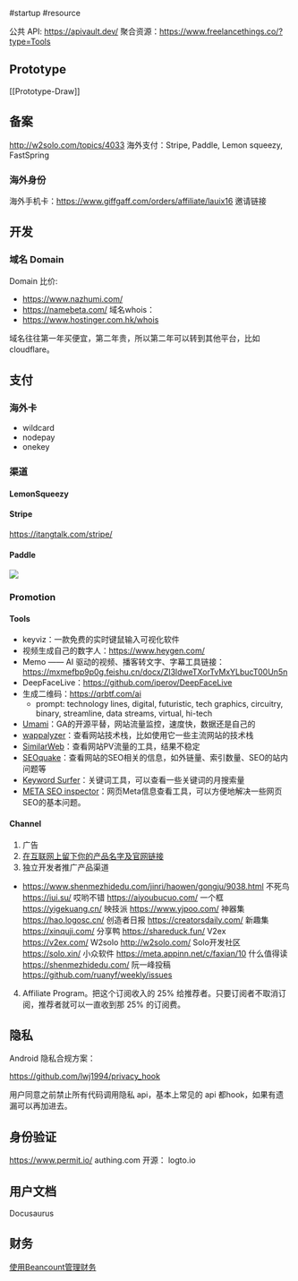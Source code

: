 #startup #resource 

公共 API: https://apivault.dev/
聚合资源：https://www.freelancethings.co/?type=Tools
## Prototype
[[Prototype-Draw]]

## 备案
http://w2solo.com/topics/4033
海外支付：Stripe, Paddle, Lemon squeezy, FastSpring
### 海外身份
海外手机卡：https://www.giffgaff.com/orders/affiliate/lauix16 邀请链接
## 开发
### 域名 Domain
Domain 比价:
- https://www.nazhumi.com/
- https://namebeta.com/
域名whois：
- https://www.hostinger.com.hk/whois

域名往往第一年买便宜，第二年贵，所以第二年可以转到其他平台，比如 cloudflare。
## 支付
### 海外卡
- wildcard
- nodepay
- onekey
### 渠道
#### LemonSqueezy
#### Stripe
https://itangtalk.com/stripe/
#### Paddle
![](https://xiaohui-zhangjiakou.oss-cn-zhangjiakou.aliyuncs.com/image/202308061525272.png)
### Promotion
#### Tools
- keyviz：一款免费的实时键鼠输入可视化软件
- 视频生成自己的数字人：https://www.heygen.com/
- Memo —— AI 驱动的视频、播客转文字、字幕工具链接：https://mxmefbp9p0g.feishu.cn/docx/ZI3ldweTXorTvMxYLbucT00Un5n
- DeepFaceLive：https://github.com/iperov/DeepFaceLive
- 生成二维码：https://qrbtf.com/ai
	- prompt: technology lines, digital, futuristic, tech graphics, circuitry, binary, streamline, data streams, virtual, hi-tech
- [Umami](https://link.zhihu.com/?target=https%3A//github.com/umami-software/umami)：GA的开源平替，网站流量监控，速度快，数据还是自己的
- [wappalyzer](https://link.zhihu.com/?target=https%3A//www.wappalyzer.com/)：查看网站技术栈，比如使用它一些主流网站的技术栈
- [SimilarWeb](https://link.zhihu.com/?target=https%3A//chrome.google.com/webstore/detail/similarweb-traffic-rank-w/hoklmmgfnpapgjgcpechhaamimifchmp)：查看网站PV流量的工具，结果不稳定
- [SEOquake](https://link.zhihu.com/?target=https%3A//chrome.google.com/webstore/detail/seoquake/akdgnmcogleenhbclghghlkkdndkjdjc)：查看网站的SEO相关的信息，如外链量、索引数量、SEO的站内问题等
- [Keyword Surfer](https://link.zhihu.com/?target=https%3A//chrome.google.com/webstore/detail/keyword-surfer/bafijghppfhdpldihckdcadbcobikaca)：关键词工具，可以查看一些关键词的月搜索量
- [META SEO inspector](https://link.zhihu.com/?target=https%3A//chrome.google.com/webstore/detail/meta-seo-inspector/ibkclpciafdglkjkcibmohobjkcfkaef)：网页Meta信息查看工具，可以方便地解决一些网页SEO的基本问题。
#### Channel
1. 广告
2. [在互联网上留下你的产品名字及官网链接](https://mp.weixin.qq.com/s/x6PLSIMn_1qcKnXWPT-J-Q)
3. 独立开发者推广产品渠道
- https://www.shenmezhidedu.com/jinri/haowen/gongju/9038.html
	不死鸟 https://iui.su/
	哎哟不错 https://aiyoubucuo.com/
	一个框 https://yigekuang.cn/
	映技派 https://www.yjpoo.com/
	神器集 https://hao.logosc.cn/
	创造者日报 https://creatorsdaily.com/
	新趣集 https://xinquji.com/
	分享鸭 https://shareduck.fun/
	V2ex https://v2ex.com/
	W2solo http://w2solo.com/
	Solo开发社区 https://solo.xin/
	小众软件 https://meta.appinn.net/c/faxian/10
	什么值得读 https://shenmezhidedu.com/
	阮一峰投稿 https://github.com/ruanyf/weekly/issues

4. Affiliate Program。把这个订阅收入的 25% 给推荐者。只要订阅者不取消订阅，推荐者就可以一直收到那 25% 的订阅费。
## 隐私
Android 隐私合规方案：

https://github.com/lwj1994/privacy_hook

用户同意之前禁止所有代码调用隐私 api，基本上常见的 api 都hook，如果有遗漏可以再加进去。
## 身份验证
https://www.permit.io/
authing.com
开源： logto.io
## 用户文档
Docusaurus

## 财务
[使用Beancount管理财务](https://link.zhihu.com/?target=https%3A//www.bmpi.dev/self/beancount-my-accounting-tool-v2/)